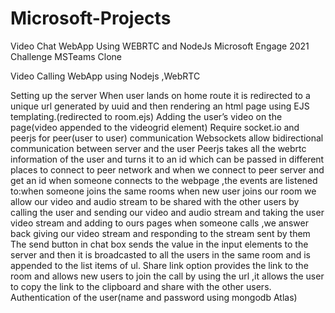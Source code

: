 # Microsoft-Projects
Video Chat WebApp Using WEBRTC and NodeJs
Microsoft Engage 2021 Challenge MSTeams Clone



Video Calling WebApp using Nodejs ,WebRTC


Setting up the server
When user lands on home route it is redirected to a unique url generated by uuid and then rendering an html page using EJS templating.(redirected to room.ejs)
Adding the user’s video on the page(video appended to the videogrid element)
Require socket.io and peerjs for peer(user to user) communication
Websockets allow bidirectional communication between server and the user
Peerjs  takes all the webrtc information of the user and turns it to an id which can be passed in different places to connect to peer network and when we connect to peer server and get an id
when someone connects to the webpage ,the events are listened to:when someone joins the same rooms 
when new user joins our room we allow our video and audio stream to be shared with the other users by calling the user and sending our video and audio stream and taking the user video stream and adding to ours pages
when someone calls ,we answer back giving our video stream and responding to the stream sent by them
The send button in chat box sends the value in the input elements to the server and then it is broadcasted to all the users in the same room and is appended to the list items of ul.
Share link option provides the link to the room and allows new users to join the call by using the url ,it allows the user to copy the link to the clipboard and share with the other users.
Authentication of the user(name and password using mongodb Atlas)
